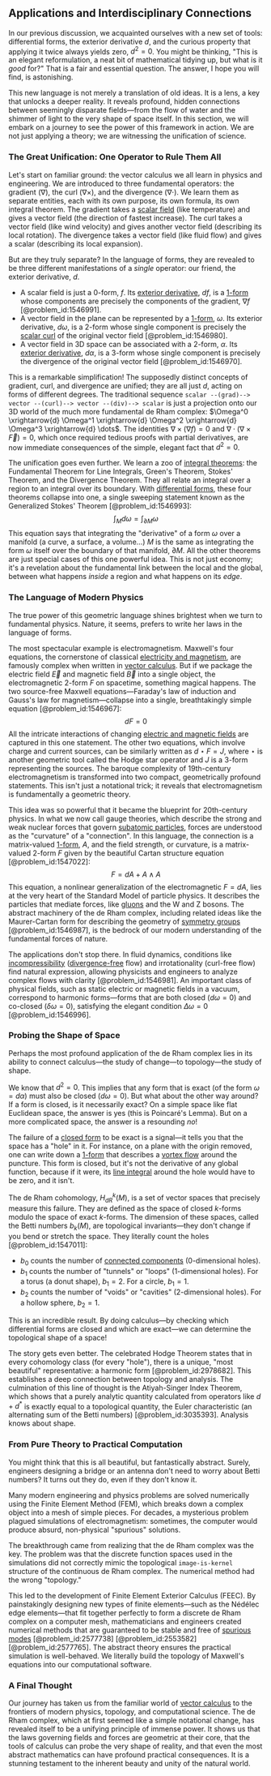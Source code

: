 ## Applications and Interdisciplinary Connections

In our previous discussion, we acquainted ourselves with a new set of tools: differential forms, the exterior derivative $d$, and the curious property that applying it twice always yields zero, $d^2=0$. You might be thinking, "This is an elegant reformulation, a neat bit of mathematical tidying up, but what is it *good* for?" That is a fair and essential question. The answer, I hope you will find, is astonishing.

This new language is not merely a translation of old ideas. It is a lens, a key that unlocks a deeper reality. It reveals profound, hidden connections between seemingly disparate fields—from the flow of water and the shimmer of light to the very shape of space itself. In this section, we will embark on a journey to see the power of this framework in action. We are not just applying a theory; we are witnessing the unification of science.

### The Great Unification: One Operator to Rule Them All

Let's start on familiar ground: the vector calculus we all learn in physics and engineering. We are introduced to three fundamental operators: the gradient ($\nabla$), the curl ($\nabla \times$), and the divergence ($\nabla \cdot$). We learn them as separate entities, each with its own purpose, its own formula, its own integral theorem. The gradient takes a [scalar field](@article_id:153816) (like temperature) and gives a vector field (the direction of fastest increase). The curl takes a vector field (like wind velocity) and gives another vector field (describing its local rotation). The divergence takes a vector field (like fluid flow) and gives a scalar (describing its local expansion).

But are they truly separate? In the language of forms, they are revealed to be three different manifestations of a *single* operator: our friend, the exterior derivative, $d$.

*   A scalar field is just a 0-form, $f$. Its [exterior derivative](@article_id:161406), $df$, is a [1-form](@article_id:275357) whose components are precisely the components of the gradient, $\nabla f$ [@problem_id:1546991].
*   A vector field in the plane can be represented by a [1-form](@article_id:275357), $\omega$. Its exterior derivative, $d\omega$, is a 2-form whose single component is precisely the [scalar curl](@article_id:142478) of the original vector field [@problem_id:1546980].
*   A vector field in 3D space can be associated with a 2-form, $\alpha$. Its [exterior derivative](@article_id:161406), $d\alpha$, is a 3-form whose single component is precisely the divergence of the original vector field [@problem_id:1546970].

This is a remarkable simplification! The supposedly distinct concepts of gradient, curl, and divergence are unified; they are all just $d$, acting on forms of different degrees. The traditional sequence `scalar --(grad)--> vector --(curl)--> vector --(div)--> scalar` is just a projection onto our 3D world of the much more fundamental de Rham complex: $\Omega^0 \xrightarrow{d} \Omega^1 \xrightarrow{d} \Omega^2 \xrightarrow{d} \Omega^3 \xrightarrow{d} \dots$. The identities $\nabla \times (\nabla f) = 0$ and $\nabla \cdot (\nabla \times \vec{F}) = 0$, which once required tedious proofs with partial derivatives, are now immediate consequences of the simple, elegant fact that $d^2=0$.

The unification goes even further. We learn a zoo of [integral theorems](@article_id:183186): the Fundamental Theorem for Line Integrals, Green's Theorem, Stokes' Theorem, and the Divergence Theorem. They all relate an integral over a region to an integral over its boundary. With [differential forms](@article_id:146253), these four theorems collapse into one, a single sweeping statement known as the Generalized Stokes' Theorem [@problem_id:1546993]:
$$ \int_M d\omega = \int_{\partial M} \omega $$
This equation says that integrating the "derivative" of a form $\omega$ over a manifold (a curve, a surface, a volume...) $M$ is the same as integrating the form $\omega$ itself over the boundary of that manifold, $\partial M$. All the other theorems are just special cases of this one powerful idea. This is not just economy; it's a revelation about the fundamental link between the local and the global, between what happens *inside* a region and what happens on its *edge*.

### The Language of Modern Physics

The true power of this geometric language shines brightest when we turn to fundamental physics. Nature, it seems, prefers to write her laws in the language of forms.

The most spectacular example is electromagnetism. Maxwell's four equations, the cornerstone of classical [electricity and magnetism](@article_id:184104), are famously complex when written in [vector calculus](@article_id:146394). But if we package the electric field $\vec{E}$ and magnetic field $\vec{B}$ into a single object, the electromagnetic 2-form $F$ on spacetime, something magical happens. The two source-free Maxwell equations—Faraday's law of induction and Gauss's law for magnetism—collapse into a single, breathtakingly simple equation [@problem_id:1546967]:
$$ dF = 0 $$
All the intricate interactions of changing [electric and magnetic fields](@article_id:260853) are captured in this one statement. The other two equations, which involve charge and current sources, can be similarly written as $d\star F = J$, where $\star$ is another geometric tool called the Hodge star operator and $J$ is a 3-form representing the sources. The baroque complexity of 19th-century electromagnetism is transformed into two compact, geometrically profound statements. This isn't just a notational trick; it reveals that electromagnetism is fundamentally a geometric theory.

This idea was so powerful that it became the blueprint for 20th-century physics. In what we now call gauge theories, which describe the strong and weak nuclear forces that govern [subatomic particles](@article_id:141998), forces are understood as the "curvature" of a "connection". In this language, the connection is a matrix-valued [1-form](@article_id:275357), $A$, and the field strength, or curvature, is a matrix-valued 2-form $F$ given by the beautiful Cartan structure equation [@problem_id:1547022]:
$$ F = dA + A \wedge A $$
This equation, a nonlinear generalization of the electromagnetic $F=dA$, lies at the very heart of the Standard Model of particle physics. It describes the particles that mediate forces, like [gluons](@article_id:151233) and the W and Z bosons. The abstract machinery of the de Rham complex, including related ideas like the Maurer-Cartan form for describing the geometry of [symmetry groups](@article_id:145589) [@problem_id:1546987], is the bedrock of our modern understanding of the fundamental forces of nature.

The applications don't stop there. In fluid dynamics, conditions like [incompressibility](@article_id:274420) ([divergence-free](@article_id:190497) flow) and irrotationality (curl-free flow) find natural expression, allowing physicists and engineers to analyze complex flows with clarity [@problem_id:1546981]. An important class of physical fields, such as static electric or magnetic fields in a vacuum, correspond to harmonic forms—forms that are both closed ($d\omega=0$) and co-closed ($\delta\omega=0$), satisfying the elegant condition $\Delta \omega = 0$ [@problem_id:1546996].

### Probing the Shape of Space

Perhaps the most profound application of the de Rham complex lies in its ability to connect calculus—the study of change—to topology—the study of shape.

We know that $d^2=0$. This implies that any form that is exact (of the form $\omega=d\alpha$) must also be closed ($d\omega=0$). But what about the other way around? If a form is closed, is it necessarily exact? On a simple space like flat Euclidean space, the answer is yes (this is Poincaré's Lemma). But on a more complicated space, the answer is a resounding *no*!

The failure of a [closed form](@article_id:270849) to be exact is a signal—it tells you that the space has a "hole" in it. For instance, on a plane with the origin removed, one can write down a [1-form](@article_id:275357) that describes a [vortex flow](@article_id:270872) around the puncture. This form is closed, but it's not the derivative of any global function, because if it were, its [line integral](@article_id:137613) around the hole would have to be zero, and it isn't.

The de Rham cohomology, $H_{dR}^k(M)$, is a set of vector spaces that precisely measure this failure. They are defined as the space of closed $k$-forms modulo the space of exact $k$-forms. The dimension of these spaces, called the Betti numbers $b_k(M)$, are topological invariants—they don't change if you bend or stretch the space. They literally count the holes [@problem_id:1547011]:
-   $b_0$ counts the number of [connected components](@article_id:141387) (0-dimensional holes).
-   $b_1$ counts the number of "tunnels" or "loops" (1-dimensional holes). For a torus (a donut shape), $b_1=2$. For a circle, $b_1=1$.
-   $b_2$ counts the number of "voids" or "cavities" (2-dimensional holes). For a hollow sphere, $b_2=1$.

This is an incredible result. By doing calculus—by checking which differential forms are closed and which are exact—we can determine the topological shape of a space!

The story gets even better. The celebrated Hodge Theorem states that in every cohomology class (for every "hole"), there is a unique, "most beautiful" representative: a harmonic form [@problem_id:2978682]. This establishes a deep connection between topology and analysis. The culmination of this line of thought is the Atiyah-Singer Index Theorem, which shows that a purely analytic quantity calculated from operators like $d+d^*$ is exactly equal to a topological quantity, the Euler characteristic (an alternating sum of the Betti numbers) [@problem_id:3035393]. Analysis knows about shape.

### From Pure Theory to Practical Computation

You might think that this is all beautiful, but fantastically abstract. Surely, engineers designing a bridge or an antenna don't need to worry about Betti numbers? It turns out they do, even if they don't know it.

Many modern engineering and physics problems are solved numerically using the Finite Element Method (FEM), which breaks down a complex object into a mesh of simple pieces. For decades, a mysterious problem plagued simulations of electromagnetism: sometimes, the computer would produce absurd, non-physical "spurious" solutions.

The breakthrough came from realizing that the de Rham complex was the key. The problem was that the discrete function spaces used in the simulations did not correctly mimic the topological `image-is-kernel` structure of the continuous de Rham complex. The numerical method had the wrong "topology."

This led to the development of Finite Element Exterior Calculus (FEEC). By painstakingly designing new types of finite elements—such as the Nédélec edge elements—that fit together perfectly to form a discrete de Rham complex on a computer mesh, mathematicians and engineers created numerical methods that are guaranteed to be stable and free of [spurious modes](@article_id:162827) [@problem_id:2577738] [@problem_id:2553582] [@problem_id:2577765]. The abstract theory ensures the practical simulation is well-behaved. We literally build the topology of Maxwell's equations into our computational software.

### A Final Thought

Our journey has taken us from the familiar world of [vector calculus](@article_id:146394) to the frontiers of modern physics, topology, and computational science. The de Rham complex, which at first seemed like a simple notational change, has revealed itself to be a unifying principle of immense power. It shows us that the laws governing fields and forces are geometric at their core, that the tools of calculus can probe the very shape of reality, and that even the most abstract mathematics can have profound practical consequences. It is a stunning testament to the inherent beauty and unity of the natural world.